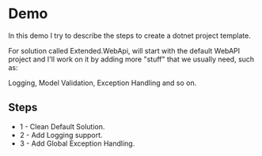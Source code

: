 # Demo
In this demo I try to describe the steps to create a dotnet project template.

For solution called Extended.WebApi, will start with the default WebAPI project and I'll work on it by adding more "stuff" that we usually need, such as:

Logging, Model Validation, Exception Handling and so on. 

## Steps
* 1 - Clean Default Solution.
* 2 - Add Logging support.
* 3 - Add Global Exception Handling.